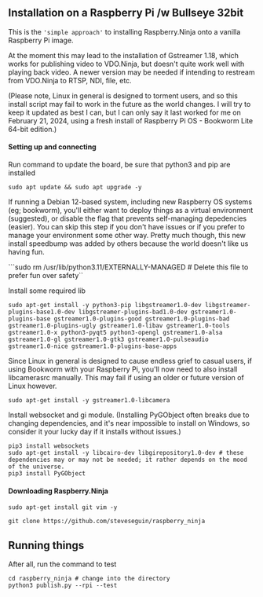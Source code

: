 ## Installation on a Raspberry Pi /w Bullseye 32bit

This is the `'simple approach'` to installing Raspberry.Ninja onto a vanilla Raspberry Pi image.

At the moment this may lead to the installation of Gstreamer 1.18, which works for publishing video to VDO.Ninja, but doesn't quite work well with playing back video. A newer version may be needed if intending to restream from VDO.Ninja to RTSP, NDI, file, etc.

(Please note, Linux in general is designed to torment users, and so this install script may fail to work in the future as the world changes. I will try to keep it updated as best I can, but I can only say it last worked for me on February 21, 2024, using a fresh install of Raspberry Pi OS - Bookworm Lite 64-bit edition.)

#### Setting up and connecting

Run command to update the board, be sure that python3 and pip are installed

``sudo apt update && sudo apt upgrade -y``

If running a Debian 12-based system, including new Raspberry OS systems (eg; bookworm), you'll either want to deploy things as a virtual environment (suggested), or disable the flag that prevents self-managing depedencies (easier). You can skip this step if you don't have issues or if you prefer to manage your environment some other way. Pretty much though, this new install speedbump was added by others because the world doesn't like us having fun.

```sudo rm /usr/lib/python3.11/EXTERNALLY-MANAGED  # Delete this file to prefer fun over safety``

Install some required lib

``
sudo apt-get install -y python3-pip libgstreamer1.0-dev libgstreamer-plugins-base1.0-dev libgstreamer-plugins-bad1.0-dev gstreamer1.0-plugins-base gstreamer1.0-plugins-good gstreamer1.0-plugins-bad gstreamer1.0-plugins-ugly gstreamer1.0-libav gstreamer1.0-tools gstreamer1.0-x python3-pyqt5 python3-opengl gstreamer1.0-alsa gstreamer1.0-gl gstreamer1.0-gtk3 gstreamer1.0-pulseaudio gstreamer1.0-nice gstreamer1.0-plugins-base-apps
``

Since Linux in general is designed to cause endless grief to casual users, if using Bookworm with your Raspberry Pi, you'll now need to also install libcamerasrc manually. This may fail if using an older or future version of Linux however.

``
sudo apt-get install -y gstreamer1.0-libcamera
``

Install websocket and gi module. (Installing PyGObject often breaks due to changing dependencies, and it's near impossible to install on Windows, so consider it your lucky day if it installs without issues.)

```
pip3 install websockets 
sudo apt-get install -y libcairo-dev libgirepository1.0-dev # these dependencies may or may not be needed; it rather depends on the mood of the universe.
pip3 install PyGObject
```

#### Downloading Raspberry.Ninja

```sudo apt-get install git vim -y```

```git clone https://github.com/steveseguin/raspberry_ninja```

## Running things

After all, run the command to test

```
cd raspberry_ninja # change into the directory
python3 publish.py --rpi --test
```
